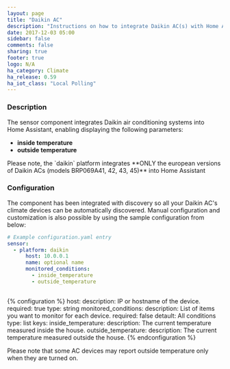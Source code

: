 ```yaml
---
layout: page
title: "Daikin AC"
description: "Instructions on how to integrate Daikin AC(s) with Home Assistant."
date: 2017-12-03 05:00
sidebar: false
comments: false
sharing: true
footer: true
logo: N/A
ha_category: Climate
ha_release: 0.59
ha_iot_class: "Local Polling"
---
```


### Description ###

The sensor component integrates Daikin air conditioning systems into Home Assistant, enabling displaying the following parameters:
- **inside temperature**
- **outside temperature**

<p class='note warning'>
    Please note, the `daikin` platform integrates **ONLY the european versions of Daikin ACs (models BRP069A41, 42, 43, 45)** into Home Assistant
</p>

### Configuration ###

The component has been integrated with discovery so all your Daikin AC's climate devices can be automatically discovered.
Manual configuration and customization is also possible by using the sample configuration from below:

```yaml
# Example configuration.yaml entry
sensor:
  - platform: daikin
      host: 10.0.0.1
      name: optional name
      monitored_conditions:
        - inside_temperature  
        - outside_temperature  
      
```

{% configuration %}
host:
  description: IP or hostname of the device.
  required: true
  type: string
monitored_conditions:
  description: List of items you want to monitor for each device.
  required: false
  detault: All conditions
  type: list
  keys:
    inside_temperature:
      description: The current temperature measured inside the house.
    outside_temperature:
      description: The current temperature measured outside the house.
{% endconfiguration %}

<p class='note warning'>
    Please note that some AC devices may report outside temperature only when they are turned on.
</p>
